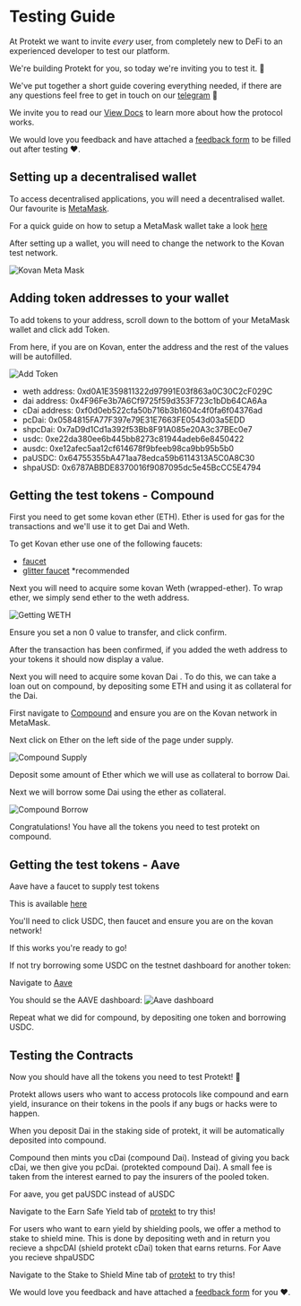 # Testing Guide

At Protekt we want to invite *every* user, from completely new to DeFi to an experienced developer to test our platform. 

We're building Protekt for you, so today we're inviting you to test it. 🙌

We've put together a short guide covering everything needed, if there are any questions feel free to get in touch on our [telegram](https://t.me/protektdefi) 🚀

We invite you to read our [View Docs](./protektContracts.md) to learn more about how the protocol works.

We would love you feedback and have attached a [feedback form](https://forms.gle/Z8mEvG8RhytJJN3E7) to be filled out after testing ❤️.

## Setting up a decentralised wallet

To access decentralised applications, you will need a decentralised wallet. Our favourite is [MetaMask](https://metamask.io/).

For a quick guide on how to setup a MetaMask wallet take a look [here](https://www.youtube.com/watch?v=yWfZnjkhhhg&t=459s)

After setting up a wallet, you will need to change the network to the Kovan test network.

![Kovan Meta Mask](../img/kovan-meta-mask.png)


## Adding token addresses to your wallet
To add tokens to your address, scroll down to the bottom of your MetaMask wallet and click add Token.

From here, if you are on Kovan, enter the address and the rest of the values will be autofilled.

![Add Token](../img/add-token.png)


- weth address: 0xd0A1E359811322d97991E03f863a0C30C2cF029C
- dai address: 0x4F96Fe3b7A6Cf9725f59d353F723c1bDb64CA6Aa
- cDai address: 0xf0d0eb522cfa50b716b3b1604c4f0fa6f04376ad
- pcDai: 0x0584815FA77F397e79E31E7663FE0543d03a5EDD
- shpcDai: 0x7aD9d1Cd1a392f53Bb8F91A085e20A3c37BEc0e7
- usdc: 0xe22da380ee6b445bb8273c81944adeb6e8450422
- ausdc: 0xe12afec5aa12cf614678f9bfeeb98ca9bb95b5b0
- paUSDC: 0x64755355bA471aa78edca59b6114313A5C0A8C30
- shpaUSD: 0x6787ABBDE8370016f9087095dc5e45BcCC5E4794


## Getting the test tokens - Compound
First you need to get some kovan ether (ETH). Ether is used for gas for the transactions and we'll use it to get Dai and Weth.

To get Kovan ether use one of the following faucets:
* [faucet](https://faucet.kovan.network/)
* [glitter faucet](https://gitter.im/kovan-testnet/faucet) *recommended


Next you will need to acquire some kovan Weth (wrapped-ether). To wrap ether, we simply send ether to the weth address.

![Getting WETH](../img/getting-weth.png)

Ensure you set a non 0 value to transfer, and click confirm.

After the transaction has been confirmed, if you added the weth address to your tokens it should now display a value.


Next you will need to acquire some kovan Dai . To do this, we can take a loan out on compound, by depositing some ETH and using it as collateral for the Dai.

First navigate to [Compound](https://app.compound.finance/) and ensure you are on the Kovan network in MetaMask.

Next click on Ether on the left side of the page under supply.

![Compound Supply](../img/compound-supply.png)

Deposit some amount of Ether which we will use as collateral to borrow Dai.

Next we will borrow some Dai using the ether as collateral.

![Compound Borrow](../img/compound-borrow.png)

Congratulations! You have all the tokens you need to test protekt on compound.

## Getting the test tokens - Aave
Aave have a faucet to supply test tokens

This is available [here](https://testnet.aave.com/faucet)

You'll need to click USDC, then faucet and ensure you are on the kovan network!

If this works you're ready to go!

If not try borrowing some USDC on the testnet dashboard for another token:

Navigate to [Aave](https://testnet.aave.com/)

You should se the AAVE dashboard:
![Aave dashboard](../img/aave-dashboard.png)

Repeat what we did for compound, by depositing one token and borrowing USDC.

## Testing the Contracts

Now you should have all the tokens you need to test Protekt! 🚀

Protekt allows users who want to access protocols like compound and earn yield, insurance on their tokens in the pools if any bugs or hacks were to happen. 

When you deposit Dai in the staking side of protekt, it will be automatically deposited into compound. 

Compound then mints you cDai (compound Dai). Instead of giving you back cDai, we then give you pcDai. (protekted compound Dai). A small fee is taken from the interest earned to pay the insurers of the pooled token. 

For aave, you get paUSDC instead of aUSDC

Navigate to the Earn Safe Yield tab of [protekt](http://kovan.protekt.finance/earn-yield) to try this!

For users who want to earn yield by shielding pools, we offer a method to stake to shield mine. This is done by depositing weth and in return you recieve a shpcDAI (shield protekt cDai) token that earns returns. For Aave you recieve shpaUSDC

Navigate to the Stake to Shield Mine tab of [protekt](http://kovan.protekt.finance/staking) to try this!

We would love you feedback and have attached a [feedback form](https://forms.gle/Z8mEvG8RhytJJN3E7) for you ❤️.


